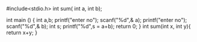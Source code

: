 #include<stdio.h>
int sum( int a, int b);

int main () {
    int a,b;
    printf("enter no");
    scanf("%d",& a);
    printf("enter no");
    scanf("%d",& b);
    int s;
    printf("%d",s = a+b);
    return 0;
}
 int sum(int x, int y){
    return x+y;
 }
